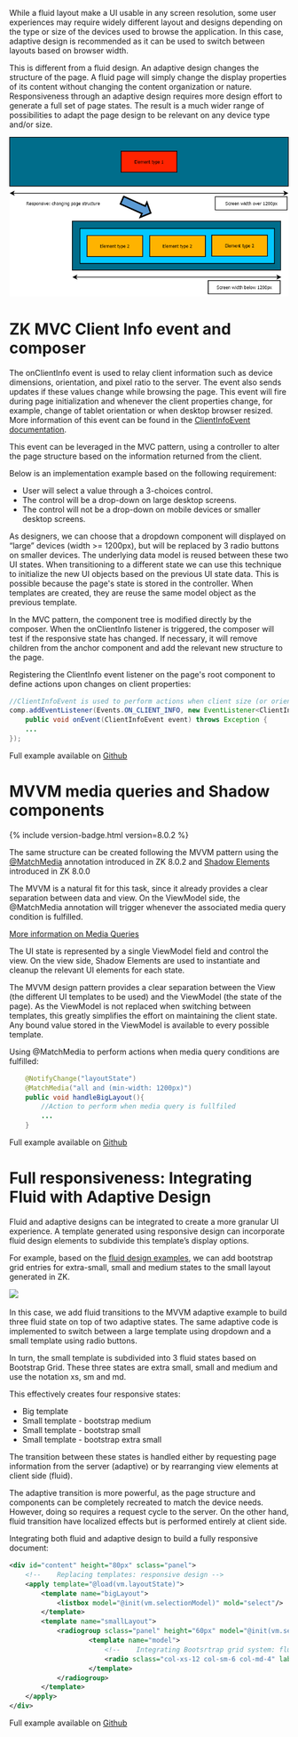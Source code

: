 While a fluid layout make a UI usable in any screen resolution, some
user experiences may require widely different layout and designs
depending on the type or size of the devices used to browse the
application. In this case, adaptive design is recommended as it can be
used to switch between layouts based on browser width.

This is different from a fluid design. An adaptive design changes the
structure of the page. A fluid page will simply change the display
properties of its content without changing the content organization or
nature. Responsiveness through an adaptive design requires more design
effort to generate a full set of page states. The result is a much wider
range of possibilities to adapt the page design to be relevant on any
device type and/or size.

![](1-Responsivechema.png)

# ZK MVC Client Info event and composer

The onClientInfo event is used to relay client information such as
device dimensions, orientation, and pixel ratio to the server. The event
also sends updates if these values change while browsing the page. This
event will fire during page initialization and whenever the client
properties change, for example, change of tablet orientation or when
desktop browser resized. More information of this event can be found in
the [ClientInfoEvent
documentation]({{site.baseurl}}/zk_component_ref/tablet_devices/events/clientinfoevent).

This event can be leveraged in the MVC pattern, using a controller to
alter the page structure based on the information returned from the
client.

Below is an implementation example based on the following requirement:

- User will select a value through a 3-choices control.
- The control will be a drop-down on large desktop screens.
- The control will not be a drop-down on mobile devices or smaller
  desktop screens.

As designers, we can choose that a dropdown component will displayed on
“large” devices (width \>= 1200px), but will be replaced by 3 radio
buttons on smaller devices. The underlying data model is reused between
these two UI states. When transitioning to a different state we can use
this technique to initialize the new UI objects based on the previous UI
state data. This is possible because the page's state is stored in the
controller. When templates are created, they are reuse the same model
object as the previous template.

In the MVC pattern, the component tree is modified directly by the
composer. When the onClientInfo listener is triggered, the composer will
test if the responsive state has changed. If necessary, it will remove
children from the anchor component and add the relevant new structure to
the page.

Registering the ClientInfo event listener on the page's root component
to define actions upon changes on client properties:

```java
//ClientInfoEvent is used to perform actions when client size (or orientation) is changed
comp.addEventListener(Events.ON_CLIENT_INFO, new EventListener<ClientInfoEvent>() {
    public void onEvent(ClientInfoEvent event) throws Exception {
    ...
});
```

Full example available on
[Github](https://github.com/zkoss/zkbooks/blob/master/developersreference/developersreference/src/main/java/org/zkoss/reference/developer/responsiveDesign/ZkResponsiveComposer.java#L40)

# MVVM media queries and Shadow components

{% include version-badge.html version=8.0.2 %}

The same structure can be created following the MVVM pattern using the
[@MatchMedia](http://books.zkoss.org/zk-mvvm-book/8.0/syntax/matchmedia.html)
annotation introduced in ZK 8.0.2 and [Shadow
Elements](http://books.zkoss.org/zk-mvvm-book/8.0/syntax/shadow_elements.html)
introduced in ZK 8.0.0

The MVVM is a natural fit for this task, since it already provides a
clear separation between data and view. On the ViewModel side, the
@MatchMedia annotation will trigger whenever the associated media query
condition is fulfilled.

[More information on Media
Queries](https://developer.mozilla.org/en-US/docs/Web/CSS/Media_Queries)

The UI state is represented by a single ViewModel field and control the
view. On the view side, Shadow Elements are used to instantiate and
cleanup the relevant UI elements for each state.

The MVVM design pattern provides a clear separation between the View
(the different UI templates to be used) and the ViewModel (the state of
the page). As the ViewModel is not replaced when switching between
templates, this greatly simplifies the effort on maintaining the client
state. Any bound value stored in the ViewModel is available to every
possible template.

Using @MatchMedia to perform actions when media query conditions are
fulfilled:

```java
    @NotifyChange("layoutState")
    @MatchMedia("all and (min-width: 1200px)")
    public void handleBigLayout(){
        //Action to perform when media query is fullfiled
        ...
    }
```

Full example available on
[Github](https://github.com/zkoss/zkbooks/blob/master/developersreference/developersreference/src/main/java/org/zkoss/reference/developer/responsiveDesign/ZKResponsiveViewModel.java#L26)

# Full responsiveness: Integrating Fluid with Adaptive Design

Fluid and adaptive designs can be integrated to create a more granular
UI experience. A template generated using responsive design can
incorporate fluid design elements to subdivide this template’s display
options.

For example, based on the [fluid design
examples]({{site.baseurl}}/zk_dev_ref/responsive_design/fluid_design),
we can add bootstrap grid entries for extra-small, small and medium
states to the small layout generated in ZK.

![]({{site.baseurl}}/zk_dev_ref/images/3-bsintegrationschema.png)

In this case, we add fluid transitions to the MVVM adaptive example to
build three fluid state on top of two adaptive states. The same adaptive
code is implemented to switch between a large template using dropdown
and a small template using radio buttons.

In turn, the small template is subdivided into 3 fluid states based on
Bootstrap Grid. These three states are extra small, small and medium and
use the notation xs, sm and md.

This effectively creates four responsive states:

- Big template
- Small template - bootstrap medium
- Small template - bootstrap small
- Small template - bootstrap extra small

The transition between these states is handled either by requesting page
information from the server (adaptive) or by rearranging view elements
at client side (fluid).

The adaptive transition is more powerful, as the page structure and
components can be completely recreated to match the device needs.
However, doing so requires a request cycle to the server. On the other
hand, fluid transition have localized effects but is performed entirely
at client side.

Integrating both fluid and adaptive design to build a fully responsive
document:

```xml
<div id="content" height="80px" sclass="panel">
    <!--    Replacing templates: responsive design -->
    <apply template="@load(vm.layoutState)">
        <template name="bigLayout">
            <listbox model="@init(vm.selectionModel)" mold="select"/>
        </template>
        <template name="smallLayout">
            <radiogroup sclass="panel" height="60px" model="@init(vm.selectionModel)">
                    <template name="model">
                        <!--    Integrating Bootsrtrap grid system: fluid design -->
                        <radio sclass="col-xs-12 col-sm-6 col-md-4" label="@load(each)" value="@load(each)"></radio>
                    </template>
            </radiogroup>
        </template>
    </apply>
</div>
```

Full example available on
[Github](https://github.com/zkoss/zkbooks/blob/master/developersreference/developersreference/src/main/webapp/responsiveDesign/adaptiveDesign/3-mvvmbootstrapintegration.zul)
